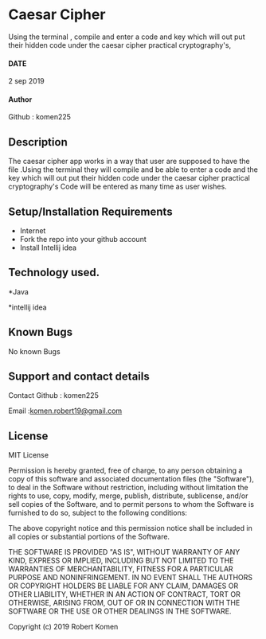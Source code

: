 # Caesar Cipher

Using the terminal , compile and enter a code and key which will out put their hidden code under the caesar cipher practical cryptography's,

#### DATE
2 sep 2019

#### Author
Github : komen225

## Description
The caesar cipher app works in a way that user are supposed to have the file .Using the terminal they will compile and  be able to enter a code and the  key which will out put their hidden code under the caesar cipher practical cryptography's
Code will be entered as many time as user wishes.


## Setup/Installation Requirements


* Internet
* Fork the repo into your github account
* Install Intellij idea


## Technology used.

 *Java
    
 *intellij idea
    
   

## Known Bugs

No known Bugs

## Support and contact details

Contact Github :  komen225

Email :komen.robert19@gmail.com
## License

MIT License

Permission is hereby granted, free of charge, to any person obtaining a copy
of this software and associated documentation files (the "Software"), to deal
in the Software without restriction, including without limitation the rights
to use, copy, modify, merge, publish, distribute, sublicense, and/or sell
copies of the Software, and to permit persons to whom the Software is
furnished to do so, subject to the following conditions:

The above copyright notice and this permission notice shall be included in all
copies or substantial portions of the Software.

THE SOFTWARE IS PROVIDED "AS IS", WITHOUT WARRANTY OF ANY KIND, EXPRESS OR
IMPLIED, INCLUDING BUT NOT LIMITED TO THE WARRANTIES OF MERCHANTABILITY,
FITNESS FOR A PARTICULAR PURPOSE AND NONINFRINGEMENT. IN NO EVENT SHALL THE
AUTHORS OR COPYRIGHT HOLDERS BE LIABLE FOR ANY CLAIM, DAMAGES OR OTHER
LIABILITY, WHETHER IN AN ACTION OF CONTRACT, TORT OR OTHERWISE, ARISING FROM,
OUT OF OR IN CONNECTION WITH THE SOFTWARE OR THE USE OR OTHER DEALINGS IN THE
SOFTWARE.

Copyright (c) 2019 Robert Komen
